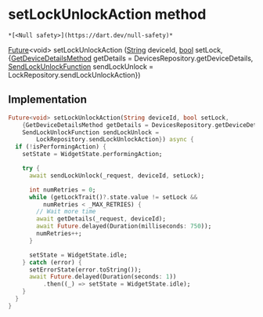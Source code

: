 


# setLockUnlockAction method




    *[<Null safety>](https://dart.dev/null-safety)*




[Future](https://api.flutter.dev/flutter/dart-async/Future-class.html)&lt;void> setLockUnlockAction
([String](https://api.flutter.dev/flutter/dart-core/String-class.html) deviceId, [bool](https://api.flutter.dev/flutter/dart-core/bool-class.html) setLock, {[GetDeviceDetailsMethod](../../providers_device_provider/GetDeviceDetailsMethod.md) getDetails = DevicesRepository.getDeviceDetails, [SendLockUnlockFunction](../../providers_lock_provider/SendLockUnlockFunction.md) sendLockUnlock = LockRepository.sendLockUnlockAction})








## Implementation

```dart
Future<void> setLockUnlockAction(String deviceId, bool setLock,
    {GetDeviceDetailsMethod getDetails = DevicesRepository.getDeviceDetails,
    SendLockUnlockFunction sendLockUnlock =
        LockRepository.sendLockUnlockAction}) async {
  if (!isPerformingAction) {
    setState = WidgetState.performingAction;

    try {
      await sendLockUnlock(_request, deviceId, setLock);

      int numRetries = 0;
      while (getLockTrait()?.state.value != setLock &&
          numRetries < _MAX_RETRIES) {
        // Wait more time
        await getDetails(_request, deviceId);
        await Future.delayed(Duration(milliseconds: 750));
        numRetries++;
      }

      setState = WidgetState.idle;
    } catch (error) {
      setErrorState(error.toString());
      await Future.delayed(Duration(seconds: 1))
          .then((_) => setState = WidgetState.idle);
    }
  }
}
```







